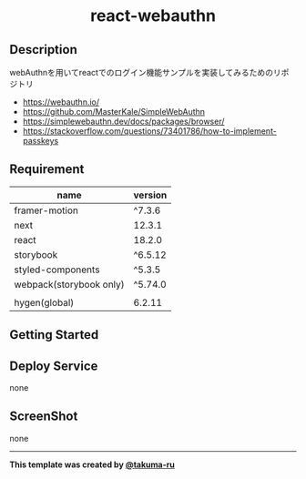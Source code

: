 # <div style="text-align: center;">react-webauthn</div>
<!-- <p align="center">
  <img src="/static/icon.png"  width="256" height="256" alt="nuxt-firebase logo">
</p> -->

## Description
webAuthnを用いてreactでのログイン機能サンプルを実装してみるためのリポジトリ

- https://webauthn.io/
- https://github.com/MasterKale/SimpleWebAuthn
- https://simplewebauthn.dev/docs/packages/browser/
- https://stackoverflow.com/questions/73401786/how-to-implement-passkeys

## Requirement
| name | version |
| ------------- | ------------- |
| framer-motion | ^7.3.6 |
| next | 12.3.1 |
| react  | 18.2.0 |
| storybook | ^6.5.12 |
| styled-components | ^5.3.5 |
| webpack(storybook only) | ^5.74.0 |
|  |  |
| hygen(global) | 6.2.11 |

## Getting Started

## Deploy Service
none

## ScreenShot
none

----

**This template was created by [@takuma-ru](https://github.com/takuma-ru)**
